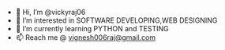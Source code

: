 - 👋 Hi, I’m @vickyraj06
- 👀 I’m interested in SOFTWARE DEVELOPING,WEB DESIGNING
- 🌱 I’m currently learning PYTHON and TESTING
- 📫 Reach me @ vignesh006raj@gmail.com

<!---
vickyraj06/vickyraj06 is a ✨ special ✨ repository because its `README.md` (this file) appears on your GitHub profile.
You can click the Preview link to take a look at your changes.
--->
